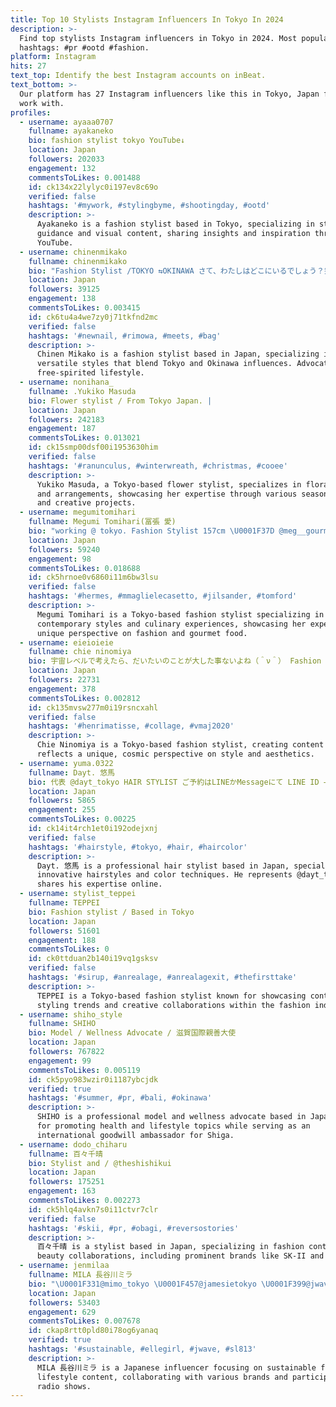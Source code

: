 ```yaml
---
title: Top 10 Stylists Instagram Influencers In Tokyo In 2024
description: >-
  Find top stylists Instagram influencers in Tokyo in 2024. Most popular
  hashtags: #pr #ootd #fashion.
platform: Instagram
hits: 27
text_top: Identify the best Instagram accounts on inBeat.
text_bottom: >-
  Our platform has 27 Instagram influencers like this in Tokyo, Japan for you to
  work with.
profiles:
  - username: ayaaa0707
    fullname: ayakaneko
    bio: fashion stylist tokyo YouTube↓
    location: Japan
    followers: 202033
    engagement: 132
    commentsToLikes: 0.001488
    id: ck134x22lylyc0i197ev8c69o
    verified: false
    hashtags: '#mywork, #stylingbyme, #shootingday, #ootd'
    description: >-
      Ayakaneko is a fashion stylist based in Tokyo, specializing in style
      guidance and visual content, sharing insights and inspiration through
      YouTube.
  - username: chinenmikako
    fullname: chinenmikako
    bio: "Fashion Stylist /TOKYO ⇆OKINAWA さて、わたしはどこにいるでしょう？笑 とらわれない人生を生きたい。 夢はプール付きの家を建てることです\U0001F33A WORK\U0001F4F8 @chinen_office #オシャレは自由 #ちねんすたいる お仕事のご依頼は下の「メール」からお願い致します\U0001F4E7"
    location: Japan
    followers: 39125
    engagement: 138
    commentsToLikes: 0.003415
    id: ck6tu4a4we7zy0j71tkfnd2mc
    verified: false
    hashtags: '#newnail, #rimowa, #meets, #bag'
    description: >-
      Chinen Mikako is a fashion stylist based in Japan, specializing in
      versatile styles that blend Tokyo and Okinawa influences. Advocates for a
      free-spirited lifestyle.
  - username: nonihana_
    fullname: .Yukiko Masuda
    bio: Flower stylist / From Tokyo Japan. |
    location: Japan
    followers: 242183
    engagement: 187
    commentsToLikes: 0.013021
    id: ck15smp00dsf00i1953630him
    verified: false
    hashtags: '#ranunculus, #winterwreath, #christmas, #cooee'
    description: >-
      Yukiko Masuda, a Tokyo-based flower stylist, specializes in floral design
      and arrangements, showcasing her expertise through various seasonal themes
      and creative projects.
  - username: megumitomihari
    fullname: Megumi Tomihari(冨張 愛)
    bio: "working @ tokyo. Fashion Stylist 157cm \U0001F37D @meg__gourmet"
    location: Japan
    followers: 59240
    engagement: 98
    commentsToLikes: 0.018688
    id: ck5hrnoe0v6860i11m6bw3lsu
    verified: false
    hashtags: '#hermes, #mmaglielecasetto, #jilsander, #tomford'
    description: >-
      Megumi Tomihari is a Tokyo-based fashion stylist specializing in
      contemporary styles and culinary experiences, showcasing her expertise and
      unique perspective on fashion and gourmet food.
  - username: eieioieie
    fullname: chie ninomiya
    bio: 宇宙レベルで考えたら、だいたいのことが大した事ないよね（＾ν＾） Fashion stylist Based in Tokyo
    location: Japan
    followers: 22731
    engagement: 378
    commentsToLikes: 0.002812
    id: ck135mvsw277m0i19rsncxahl
    verified: false
    hashtags: '#henrimatisse, #collage, #vmaj2020'
    description: >-
      Chie Ninomiya is a Tokyo-based fashion stylist, creating content that
      reflects a unique, cosmic perspective on style and aesthetics.
  - username: yuma.0322
    fullname: Dayt. 悠馬
    bio: 代表 @dayt_tokyo HAIR STYLIST ご予約はLINEかMessageにて LINE ID → y.yumax
    location: Japan
    followers: 5865
    engagement: 255
    commentsToLikes: 0.00225
    id: ck14it4rch1et0i192odejxnj
    verified: false
    hashtags: '#hairstyle, #tokyo, #hair, #haircolor'
    description: >-
      Dayt. 悠馬 is a professional hair stylist based in Japan, specializing in
      innovative hairstyles and color techniques. He represents @dayt_tokyo and
      shares his expertise online.
  - username: stylist_teppei
    fullname: TEPPEI
    bio: Fashion stylist / Based in Tokyo
    location: Japan
    followers: 51601
    engagement: 188
    commentsToLikes: 0
    id: ck0ttduan2b140i19vq1gsksv
    verified: false
    hashtags: '#sirup, #anrealage, #anrealagexit, #thefirsttake'
    description: >-
      TEPPEI is a Tokyo-based fashion stylist known for showcasing contemporary
      styling trends and creative collaborations within the fashion industry.
  - username: shiho_style
    fullname: SHIHO
    bio: Model / Wellness Advocate / 滋賀国際親善大使
    location: Japan
    followers: 767822
    engagement: 99
    commentsToLikes: 0.005119
    id: ck5pyo983wzir0i1187ybcjdk
    verified: true
    hashtags: '#summer, #pr, #bali, #okinawa'
    description: >-
      SHIHO is a professional model and wellness advocate based in Japan, known
      for promoting health and lifestyle topics while serving as an
      international goodwill ambassador for Shiga.
  - username: dodo_chiharu
    fullname: 百々千晴
    bio: Stylist and / @theshishikui
    location: Japan
    followers: 175251
    engagement: 163
    commentsToLikes: 0.002273
    id: ck5hlq4avkn7s0i11ctvr7clr
    verified: false
    hashtags: '#skii, #pr, #obagi, #reversostories'
    description: >-
      百々千晴 is a stylist based in Japan, specializing in fashion content and
      beauty collaborations, including prominent brands like SK-II and Obagi.
  - username: jenmilaa
    fullname: MILA 長谷川ミラ
    bio: "\U0001F331@mimo_tokyo \U0001F457@jamesietokyo \U0001F399@jwave813 @startline_813 金4:30-8pm DMは所属事務所の管理となります。"
    location: Japan
    followers: 53403
    engagement: 629
    commentsToLikes: 0.007678
    id: ckap8rtt0pld80i78og6yanaq
    verified: true
    hashtags: '#sustainable, #ellegirl, #jwave, #sl813'
    description: >-
      MILA 長谷川ミラ is a Japanese influencer focusing on sustainable fashion and
      lifestyle content, collaborating with various brands and participating in
      radio shows.
---
```


